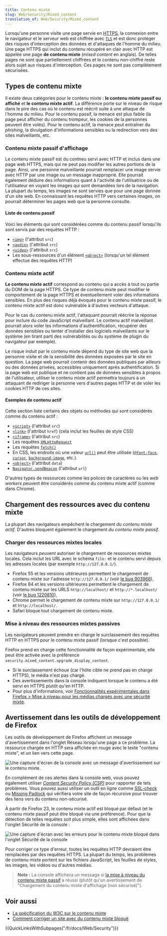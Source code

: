 ```yaml
---
title: Contenu mixte
slug: Web/Security/Mixed_content
translation_of: Web/Security/Mixed_content
---
```

Lorsqu'une personne visite une page servie en [HTTPS](/fr/docs/Glossary/https), la connexion entre le navigateur et le serveur web est chiffrée avec [`TLS`](/fr/docs/Glossary/TLS) et est donc protéger des risques d'interception des données et d'attaques de l'homme du milieu. Une page HTTPS qui inclut du contenu récupéré en clair avec HTTP est appelée une page **de contenu mixte** (<i lang="en">mixed content</i> en anglais). De telles pages ne sont que partiellement chiffrées et le contenu non-chiffré reste alors sujet aux risques d'interception. Ces pages ne sont pas complètement sécurisées.

## Types de contenu mixte

Il existe deux catégories pour le contenu mixte&nbsp;: **le contenu mixte passif ou affiché** et **le contenu mixte actif**. La différence porte sur le niveau de risque dans le pire des cas où le contenu est réécrit suite à une attaque de l'homme du milieu. Pour le contenu passif, la menace est plus faible (la page peut afficher du contenu trompeur, les cookies de la personnes peuvent être volés). Pour le contenu actif, la menace peut entraîner du <i lang="en">phishing</i>, la divulgation d'informations sensibles ou la redirection vers des sites malveillants, etc.

### Contenu mixte passif d'affichage

Le contenu mixte passif est du contneu servi avec HTTP et inclus dans une page web HTTPS, mais qui ne peut pas modifier les autres portions de la page. Ainsi, une personne malveillante pourrait remplacer une image servie avec HTTP par une image ou un message inapproprié. Elle pourrait également déduire des informations quant à l'activité de l'utilisatrice ou de l'utilisateur en voyant les images qui sont demandées lors de la navigation. La plupart du temps, les images ne sont servies que pour une page donnée d'un site web. En connaissant les requêtes HTTP vers certaines images, on pourrait déterminer les pages web que la personne consulte.

#### Liste de contenu passif

Voici les éléments qui sont considérées comme du contenu passif lorsqu'ils sont servis par des requêtes HTTP&nbsp;:

- [`<img>`](/fr/docs/Web/HTML/Element/img) (l'attribut `src`)
- [`<audio>`](/fr/docs/Web/HTML/Element/audio) (l'attribut `src`)
- [`<video>`](/fr/docs/Web/HTML/Element/video) (l'attribut `src`)
- Les sous-ressources d'un élément [`<object>`](/fr/docs/Web/HTML/Element/object) (lorsqu'un tel élément effectue des requêtes HTTP)

### Contenu mixte actif

**Le contenu mixte actif** correspond au contenu qui a accès à tout ou partie du DOM de la page HTTPS. Ce type de contenu mixte peut modifier le comportement de la page HTTPS et éventuellement voler des informations sensibles. En plus des risques déjà évoqués pour le contenu mixte passif, le contenu mixte actif est donc vulnérable à d'autres vecteurs d'attaque.

Pour le cas du contenu mixte actif, l'attaquant pourrait réécrire la réponse pour inclure du code JavaScript malveillant. Le contenu actif malveillant pourrait alors voler les informations d'authentification, récupérer des données sensibles ou tenter d'installer des logiciels malveillants sur le système (en tirant parti des vulnérabilités ou du système de plugin du navigateur par exemple).

Le risque induit par le contenu mixte dépend du type de site web que la personne visite et de la sensibilité des données exposées par le site en question. La page web pourrait contenir des données publiques par ailleurs ou des données privées, accessibles uniquement après authentification. Si la page web est publique et ne contient pas de données sensibles à propos de l'utilisateur, utiliser le contenu mixte actif permettra toujours à un attaquant de rediriger la personne vers d'autres pages HTTP et de voler les cookies HTTP de ces sites.

#### Exemples de contenu actif

Cette section liste certains des objets ou méthodes qui sont considérés comme du contenu actif&nbsp;:

- [`<script>`](/fr/docs/Web/HTML/Element/script) (l'attribut `src`)
- [`<link>`](/fr/docs/Web/HTML/Element/link) (l'attribut `href`) (cela inclut les feuilles de style CSS)
- [`<iframe>`](/fr/docs/Web/HTML/Element/iframe) (l'attribut `src`)
- Les requêtes [`XMLHttpRequest`](/fr/docs/Web/API/XMLHttpRequest)
- Les requêtes [`fetch()`](/fr/docs/Web/API/fetch)
- En CSS, les endroits où une valeur [`url()`](/fr/docs/Web/CSS/url) peut être utilisée ([`@font-face`](/fr/docs/Web/CSS/@font-face), [`cursor`](/fr/docs/Web/CSS/cursor), [`background-image`](/fr/docs/Web/CSS/background-image), etc.).
- [`<object>`](/fr/docs/Web/HTML/Element/object) (l'attribut `data`)
- [`Navigator.sendBeacon`](/fr/docs/Web/API/Navigator/sendBeacon) (l'attribut `url`)

D'autres types de ressources comme les polices de caractères ou les <i lang="en">web workers</i> peuvent être considérés comme du contenu mixte actif (comme dans Chrome).

## Chargement des ressources avec du contenu mixte

La plupart des navigateurs empêchent le chargement *du contenu mixte actif*. D'autres bloquent également le chargement *du contenu mixte passif*.

### Charger des ressources mixtes locales

Les navigateurs _peuvent_ autoriser le chargement de ressources mixtes locales. Cela inclut les URL avec le schéma `file:` et le contenu servi depuis les adresses locales (par exemple `http://127.0.0.1/`).

- Firefox 55 et les versions ultérieures permettent le chargement de contenu mixte sur l'adresse `http://127.0.0.1/` (voir [le bug 903966](https://bugzilla.mozilla.org/show_bug.cgi?id=903966)),
- Firefox 84 et les versions ultérieures permettent le chargement de contenu mixte sur les URLS `http://localhost/` et `http://*.localhost/` (voir [le bug 1220810](https://bugzilla.mozilla.org/show_bug.cgi?id=1220810)),
- Chrome permet le chargement de contenu mixte sur `http://127.0.0.1/` et `http://localhost/`.
- Safari bloque tout chargement de contenu mixte.

### Mise à niveau des ressources mixtes passives

Les navigateurs peuvent prendre en charge le surclassement des requêtes HTTP en HTTPS pour le contenu mixte passif (lorsque c'est possible).

Firefox prend en charge cette fonctionnalité de façon expérimentale, elle peut être activée avec la préférence `security.mixed_content.upgrade_display_content`.

- Si le surclassement échoue (car l'hôte cible ne prend pas en charge HTTPS), le média n'est pas chargé.
- Des avertissements dans la console indiquent lorsque le contenu a été servi en HTTPS plutôt qu'en HTTP.
- Pour plus d'informations, voir [Fonctionnalités expérimentales dans Firefox > Mise à niveau pour les médias chargés avec une sécurité mixte](/fr/docs/Mozilla/Firefox/Experimental_features#mise_à_niveau_pour_les_médias_chargés_avec_une_sécurité_mixte).

## Avertissement dans les outils de développement de Firefox

Les outils de développement de Firefox affichent un message d'avertissement dans l'onglet Réseau lorsqu'une page a ce problème. La ressource chargée en HTTP sera affichée en rouge avec le texte "contenu mixte", et un lien vers cette page.

![Une capture d'écran de la console avec un message d'avertissement sur le contenu mixte.](mixed_content_-_net_pane.png)

En complément de ces alertes dans la console web, vous pouvez également utiliser [<i lang="en">Content Security Policy (CSP)</i>](/fr/docs/Web/HTTP/CSP) pour rapporter de tels problèmes. Vous pouvez aussi utiliser un outil en ligne comme [SSL-check](http://www.jitbit.com/sslcheck/) ou [Missing Padlock](https://www.missingpadlock.com/) qui vérifiera votre site de façon récursive pour trouver des liens vers du contenu non-sécurisé.

À partir de Firefox 23, le contenu mixte actif est bloqué par défaut (et le contenu mixte passif peut être bloqué via une préférence). Pour que la détection de telles requêtes soit plus simple, elles sont affichées dans l'onglet Sécurité de la console&nbsp;:

![Une capture d'écran avec les erreurs pour le contenu mixte bloqué dans l'onglet Sécurité de la console](mixed_content_webconsole.png)

Pour corriger ce type d'erreur, toutes les requêtes HTTP devraient être remplacées par des requêtes HTTPS. La plupart du temps, les problèmes de contenu mixte portent sur les fichiers JavaScript, les feuilles de styles, les images, les vidéos ou d'autres médias.

> **Note :** La console affichera un message si [la mise à niveau du contenu mixte passif](#mise_à_niveau_des_ressources_mixtes_passives) a réussi (plutôt qu'un avertissement de "Chargement du contenu mixte d'affichage (non sécurisé)").

## Voir aussi

- [La spécification du W3C sur le contenu mixte](https://w3c.github.io/webappsec/specs/mixedcontent/)
- [Comment corriger un site avec du contenu mixte bloqué](/fr/docs/Web/Security/Mixed_content/How_to_fix_website_with_mixed_content)

{{QuickLinksWithSubpages("/fr/docs/Web/Security")}}
